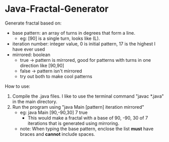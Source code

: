 # Java-Fractal-Generator
Generate fractal based on:       
 * base pattern: an array of turns in degrees that form a line.  
    - eg: [90] is a single turn, looks like (L).
 * iteration number: integer value, 0 is initial pattern, 17 is the highest I have ever used
 * mirrored: boolean
    - true -> pattern is mirrored, good for patterns with turns in one direction like [90,90]
    - false -> pattern isn't mirrored
    - try out both to make cool patterns
 
How to use:
  1. Compile the .java files. I like to use the terminal command "javac *.java" in the main directory.
  2. Run the program using "java Main [pattern] iteration mirrored"
      * eg: java Main [90,-90,30] 7 true
        * This would make a fractal with a base of 90, -90, 30 of 7 iterations that is generated using mirroring.
      * note: When typing the base pattern, enclose the list **must** have braces and **cannot** include spaces.
